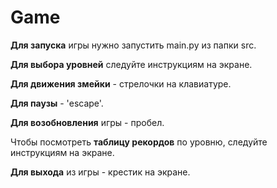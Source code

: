 # Game

**Для запуска** игры нужно запустить main.py из папки src.

**Для выбора уровней** следуйте инструкциям на экране.

**Для движения змейки** - стрелочки на клавиатуре.

**Для паузы** - 'escape'.

**Для возобновления** игры - пробел.

Чтобы посмотреть **таблицу рекордов** по уровню, следуйте инструкциям на экране.

**Для выхода** из игры - крестик на экране.